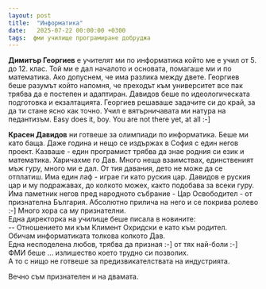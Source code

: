 ```yaml
---
layout: post
title:  "Информатика"
date:   2025-07-22 00:00:00 +0300
tags:  фми училище програмиране добруджа
---
```

**Димитър Георгиев** е учителят ми по информатика който ме е учил от 5. до 12. клас.
Той ми е дал началото и основата, помагаше ми и по математика.
Ако допуснем, че има разлика между двете.
Георгиев беше разумът който напомня, че преходът към университет все пак трябва да е постепен и адаптиран.
Давидов беше по идеологическата подготовка и екзалтацията.
Георгиев решаваше задачите си до край, за да ти стане ясно как точно.
Учил е вятърничавата ми натура на педантизъм. 
Easy does it, boy. You are not there yet, at all :-]

**Красен Давидов** ни готвеше за олимпиади по информатика. 
Беше ми като баща. Даже година и нещо се издържах в София с един негов проект. 
Казваше - един програмист трябва да знае родния си език и математика. Харичахме го Дав. 
Много неща взаимствах, единственият мъж гуру, много ми е дал. 
От тия давания, дето не може да се отплатиш. Има един лаф - играе ги като руския цар. 
Давидов е руския цар и му подражавах, до колкото можех, както подобава за всеки гуру. 
Има паметник негов пред народното събрание - Цар Освободител - от признателна България. 
Абсолютно прилича на него и се покрива ролево :-] Много хора са му признателни.  
Една директорка на училище беше писала в новините:  
-- Oтношението ми към Климент Охридски е като към родител.   
Обичам информатиката толкова колкото Дав.  
Една несподелена любов, трябва да призная :-]  от тях най-боли :-]  
ФМИ беше ... излишество което трудно си позволих.  
А то с нищо не готвеше за предизвикателствата на индустрията. 


Вечно съм признателен и на двамата.